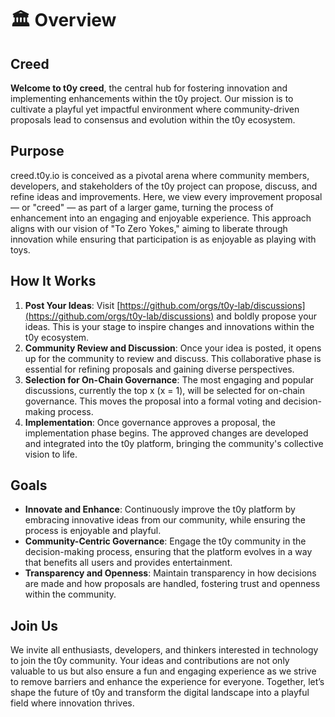 # 🏛️ Overview

## Creed

**Welcome to t0y creed**, the central hub for fostering innovation and implementing enhancements within the t0y project. Our mission is to cultivate a playful yet impactful environment where community-driven proposals lead to consensus and evolution within the t0y ecosystem.

## Purpose

creed.t0y.io is conceived as a pivotal arena where community members, developers, and stakeholders of the t0y project can propose, discuss, and refine ideas and improvements. Here, we view every improvement proposal — or "creed" — as part of a larger game, turning the process of enhancement into an engaging and enjoyable experience. This approach aligns with our vision of "To Zero Yokes," aiming to liberate through innovation while ensuring that participation is as enjoyable as playing with toys.

## How It Works

1. **Post Your Ideas**: Visit [https://github.com/orgs/t0y-lab/discussions](https://github.com/orgs/t0y-lab/discussions) and boldly propose your ideas. This is your stage to inspire changes and innovations within the t0y ecosystem.
2. **Community Review and Discussion**: Once your idea is posted, it opens up for the community to review and discuss. This collaborative phase is essential for refining proposals and gaining diverse perspectives.
3. **Selection for On-Chain Governance**: The most engaging and popular discussions, currently the top x (x = 1), will be selected for on-chain governance. This moves the proposal into a formal voting and decision-making process.
4. **Implementation**: Once governance approves a proposal, the implementation phase begins. The approved changes are developed and integrated into the t0y platform, bringing the community's collective vision to life.

## Goals

* **Innovate and Enhance**: Continuously improve the t0y platform by embracing innovative ideas from our community, while ensuring the process is enjoyable and playful.
* **Community-Centric Governance**: Engage the t0y community in the decision-making process, ensuring that the platform evolves in a way that benefits all users and provides entertainment.
* **Transparency and Openness**: Maintain transparency in how decisions are made and how proposals are handled, fostering trust and openness within the community.

## Join Us

We invite all enthusiasts, developers, and thinkers interested in technology to join the t0y community. Your ideas and contributions are not only valuable to us but also ensure a fun and engaging experience as we strive to remove barriers and enhance the experience for everyone. Together, let’s shape the future of t0y and transform the digital landscape into a playful field where innovation thrives.
